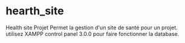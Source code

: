 # hearth_site
 Health site Projet
 Permet la gestion d'un site de santé pour un projet. 
utilisez XAMPP control panel 3.0.0 pour faire fonctionner la database.
